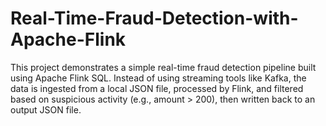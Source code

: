 # Real-Time-Fraud-Detection-with-Apache-Flink
This project demonstrates a simple real-time fraud detection pipeline built using Apache Flink SQL. Instead of using streaming tools like Kafka, the data is ingested from a local JSON file, processed by Flink, and filtered based on suspicious activity (e.g., amount > 200), then written back to an output JSON file.
